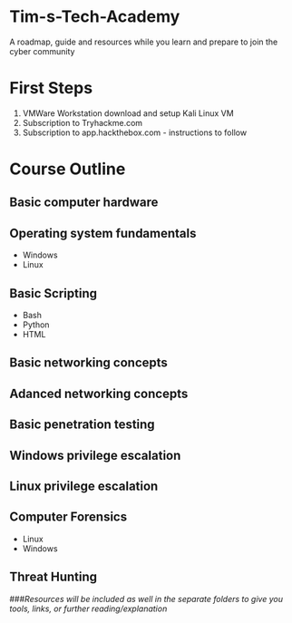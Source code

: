 # Tim-s-Tech-Academy
A roadmap, guide and resources while you learn and prepare to join the cyber community

# First Steps 
  1. VMWare Workstation download and setup Kali Linux VM
  2. Subscription to Tryhackme.com
  3. Subscription to app.hackthebox.com
    - instructions to follow

# Course Outline

## Basic computer hardware

## Operating system fundamentals 
  - Windows
  - Linux

## Basic Scripting
  - Bash
  - Python
  - HTML

## Basic networking concepts

## Adanced networking concepts

## Basic penetration testing

## Windows privilege escalation 

## Linux privilege escalation

## Computer Forensics 
  - Linux
  - Windows 
  
## Threat Hunting 

###*Resources will be included as well in the separate folders to give you tools, links, or further reading/explanation* 
